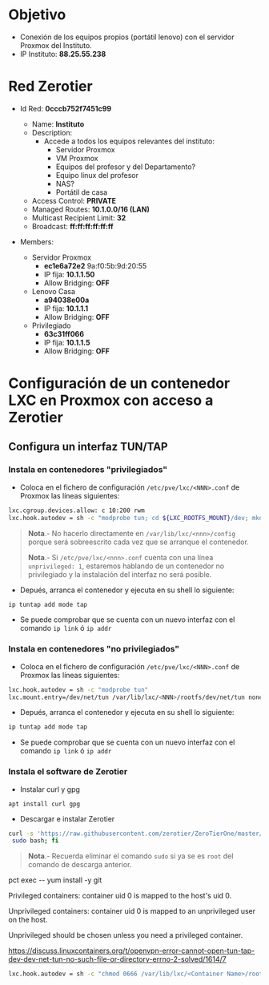 # Objetivo
- Conexión de los equipos propios (portátil lenovo) con el servidor Proxmox del Instituto.
- IP Instituto: **88.25.55.238**

# Red Zerotier
- Id Red: **0cccb752f7451c99**

  - Name: **Instituto**
  - Description:
    - Accede a todos los equipos relevantes del instituto:
      - Servidor Proxmox
      - VM Proxmox
      - Equipos del profesor y del Departamento?
      - Equipo linux del profesor
      - NAS?
      - Portátil de casa
  - Access Control: **PRIVATE**
  - Managed Routes: **10.1.0.0/16 (LAN)**
  - Multicast Recipient Limit: **32**
  - Broadcast: **ff:ff:ff:ff:ff:ff**

- Members:

  - Servidor Proxmox
    - **ec1e6a72e2** 9a:f0:5b:9d:20:55
    - IP fija: **10.1.1.50**
    - Allow Bridging: **OFF**
  - Lenovo Casa
    - **a94038e00a**
    - IP fija: **10.1.1.1**
    - Allow Bridging: **OFF**
  - Privilegiado
    - **63c31ff066**
    - IP fija: **10.1.1.5**
    - Allow Bridging: **OFF**

# Configuración de un contenedor LXC en Proxmox con acceso a Zerotier

## Configura un interfaz TUN/TAP 

### Instala en contenedores "privilegiados"

- Coloca en el fichero de configuración `/etc/pve/lxc/<NNN>.conf` de Proxmox las líneas siguientes: 
```bash
lxc.cgroup.devices.allow: c 10:200 rwm
lxc.hook.autodev = sh -c "modprobe tun; cd ${LXC_ROOTFS_MOUNT}/dev; mkdir net; mknod net/tun c 10 200; chmod 0666 net/tun"
```

> **Nota**.- No hacerlo directamente en `/var/lib/lxc/<nnn>/config` porque será sobreescrito cada vez que se arranque el contenedor.
>
> **Nota**.- Si `/etc/pve/lxc/<nnn>.conf` cuenta con una línea `unprivileged: 1`, estaremos hablando de un contenedor no privilegiado y la instalación del interfaz no será posible.

- Depués, arranca el contenedor y ejecuta en su shell lo siguiente:

```bash
ip tuntap add mode tap
```
- Se puede comprobar que se cuenta con un nuevo interfaz con el comando `ip link` ó `ip addr` 

### Instala en contenedores "no privilegiados"

- Coloca en el fichero de configuración `/etc/pve/lxc/<NNN>.conf` de Proxmox las líneas siguientes: 
```bash
lxc.hook.autodev = sh -c "modprobe tun" 
lxc.mount.entry=/dev/net/tun /var/lib/lxc/<NNN>/rootfs/dev/net/tun none bind,create=file
```
- Depués, arranca el contenedor y ejecuta en su shell lo siguiente:

```bash
ip tuntap add mode tap
```
- Se puede comprobar que se cuenta con un nuevo interfaz con el comando `ip link` ó `ip addr` 
### Instala el software de Zerotier
- Instalar curl y gpg

```
apt install curl gpg
```

- Descargar e instalar Zerotier

```bash
curl -s 'https://raw.githubusercontent.com/zerotier/ZeroTierOne/master/doc/contact%40zerotier.com.gpg' | gpg --import && if z=$(curl -s 'https://install.zerotier.com/' | gpg); then echo "$z" |
 sudo bash; fi
```
> **Nota**.- Recuerda eliminar el comando `sudo` si ya se es `root` del comando de descarga anterior.



pct exec <vmid>-- yum install -y git

Privileged containers: container uid 0 is mapped to the host's uid 0.

Unprivileged containers: container uid 0 is mapped to an unprivileged user on the host.

Unprivileged should be chosen unless you need a privileged container.

https://discuss.linuxcontainers.org/t/openvpn-error-cannot-open-tun-tap-dev-dev-net-tun-no-such-file-or-directory-errno-2-solved/1614/7

```bash
lxc.hook.autodev = sh -c "chmod 0666 /var/lib/lxc/<Container Name>/rootfs/dev/net/tun"
```





